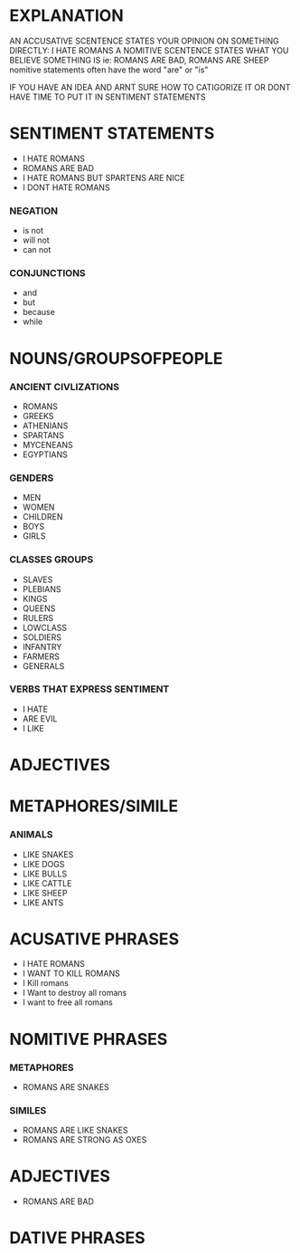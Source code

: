 
# EXPLANATION
AN ACCUSATIVE SCENTENCE STATES YOUR OPINION ON SOMETHING DIRECTLY: I HATE ROMANS
A NOMITIVE SCENTENCE STATES WHAT YOU BELIEVE SOMETHING IS ie: ROMANS ARE BAD, ROMANS ARE SHEEP
nomitive statements often have the word "are" or "is"

IF YOU HAVE AN IDEA AND ARNT SURE HOW TO CATIGORIZE IT OR DONT HAVE TIME TO PUT IT IN SENTIMENT STATEMENTS 

# SENTIMENT STATEMENTS

- I HATE ROMANS 
- ROMANS ARE BAD
- I HATE ROMANS BUT SPARTENS ARE NICE 
- I DONT HATE ROMANS

### NEGATION
- is not 
- will not 
- can not

### CONJUNCTIONS
- and 
- but 
- because 
- while 




# NOUNS/GROUPSOFPEOPLE

### ANCIENT CIVLIZATIONS
- ROMANS 
- GREEKS 
- ATHENIANS 
- SPARTANS 
- MYCENEANS
- EGYPTIANS


### GENDERS
- MEN 
- WOMEN 
- CHILDREN 
- BOYS 
- GIRLS 

### CLASSES GROUPS
- SLAVES 
- PLEBIANS 
- KINGS 
- QUEENS
- RULERS 
- LOWCLASS
- SOLDIERS
- INFANTRY
- FARMERS
- GENERALS




### VERBS THAT EXPRESS SENTIMENT
- I HATE 
- ARE EVIL
- I LIKE 


# ADJECTIVES


# METAPHORES/SIMILE

### ANIMALS
- LIKE SNAKES
- LIKE DOGS
- LIKE BULLS
- LIKE CATTLE 
- LIKE SHEEP
- LIKE ANTS



# ACUSATIVE PHRASES
- I HATE ROMANS 
- I WANT TO KILL ROMANS
- I Kill romans
- I Want to destroy all romans 
- I want to free all romans



# NOMITIVE PHRASES


### METAPHORES
- ROMANS ARE SNAKES 

### SIMILES
- ROMANS ARE LIKE SNAKES
- ROMANS ARE STRONG AS OXES

# ADJECTIVES
- ROMANS ARE BAD 


# DATIVE PHRASES 






